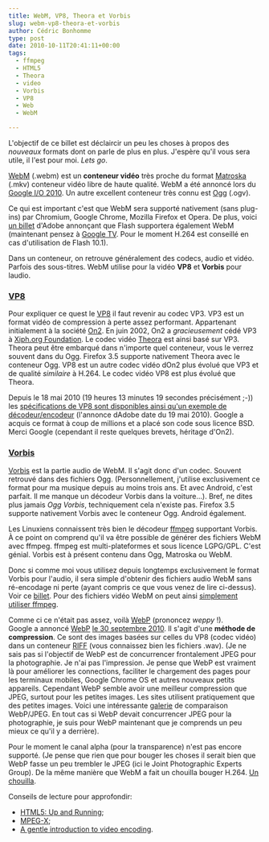 ```yaml
---
title: WebM, VP8, Theora et Vorbis
slug: webm-vp8-theora-et-vorbis
author: Cédric Bonhomme
type: post
date: 2010-10-11T20:41:11+00:00
tags:
  - ffmpeg
  - HTML5
  - Theora
  - video
  - Vorbis
  - VP8
  - Web
  - WebM

---
```

L'objectif de ce billet est déclaircir un peu les choses à propos des _nouveaux_ formats
dont on parle de plus en plus. J'espère qu'il vous sera utile, il l'est pour moi.
_Lets go_.

[WebM][1] (.webm) est un **conteneur vidéo** très proche du format [Matroska][2] (.mkv)
conteneur vidéo libre de haute qualité. WebM a été annoncé lors du [Google I/O 2010][3].
Un autre excellent conteneur très connu est [Ogg][4] (.ogv).

Ce qui est important c'est que WebM sera supporté nativement (sans plug-ins) par
Chromium, Google Chrome, Mozilla Firefox et Opera. De plus, voici [un billet][5] d'Adobe
annonçant que Flash supportera également WebM (maintenant pensez à [Google TV][6].
    Pour le moment H.264 est conseillé en cas d'utilisation de Flash 10.1).

Dans un conteneur, on retrouve généralement des codecs, audio et vidéo. Parfois des
sous-titres. WebM utilise pour la vidéo **VP8** et **Vorbis** pour laudio.

### [VP8][7]

Pour expliquer ce quest le [VP8][7] il faut revenir au codec VP3. VP3 est un format
vidéo de compression à perte assez performant. Appartenant initialement à la société
[On2][8]. En juin 2002, On2 a _gracieusement_ cédé VP3 à [Xiph.org Foundation][9]. Le
codec vidéo [Theora][10] est ainsi basé sur VP3. Theora peut être embarqué dans
n'importe quel conteneur, vous le verrez souvent dans du Ogg. Firefox 3.5 supporte
nativement Theora avec le conteneur Ogg. VP8 est un autre codec vidéo dOn2 plus évolué
que VP3 et de qualité _similaire_ à H.264. Le codec vidéo VP8 est plus évolué que Theora.

Depuis le 18 mai 2010 (19 heures 13 minutes 19 secondes précisément ;-)) les
[spécifications de VP8 sont disponibles ainsi qu'un exemple de décodeur/encodeur][11]
(l'annonce dAdobe date du 19 mai 2010). Google a acquis ce format à coup de millions et
a placé son code sous licence BSD. Merci Google (cependant il reste quelques brevets,
héritage d'On2).

### [Vorbis][12]

[Vorbis][12] est la partie audio de WebM. Il s'agit donc d'un codec. Souvent retrouvé
dans des fichiers Ogg. (Personnellement, j'utilise exclusivement ce format pour ma
musique depuis au moins trois ans. Et avec Android, c'est parfait. Il me manque un
décodeur Vorbis dans la voiture…). Bref, ne dites plus jamais _Ogg Vorbis_,
techniquement cela n'existe pas. Firefox 3.5 supporte nativement Vorbis avec le
conteneur Ogg. Android également.

Les Linuxiens connaissent très bien le décodeur [ffmpeg][13] supportant Vorbis. À ce
point on comprend qu'il va être possible de générer des fichiers WebM avec ffmpeg.
ffmpeg est multi-plateformes et sous licence LGPG/GPL. C'est génial. Vorbis est à
présent contenu dans Ogg, Matroska ou WebM.

Donc si comme moi vous utilisez depuis longtemps exclusivement le format Vorbis pour
l'audio, il sera simple d'obtenir des fichiers audio WebM sans ré-encodage ni perte
(ayant compris ce que vous venez de lire ci-dessus). Voir ce [billet][14].
Pour des fichiers vidéo WebM on peut ainsi [simplement utiliser ffmpeg][15].

Comme ci ce n'était pas assez, voilà [WebP][16] (prononcez _weppy_ !).  
Google a annoncé [WebP][17] [le 30 septembre 2010][18]. Il s'agit d'une
**méthode de compression**. Ce sont des images basées sur celles du VP8 (codec vidéo)
dans un conteneur [RIFF][19] (vous connaissez bien les fichiers .wav). (Je ne sais pas
si l'objectif de WebP est de concurrencer frontalement JPEG pour la photographie. Je
n'ai pas l'impression. Je pense que WebP est vraiment là pour améliorer les connections,
faciliter le chargement des pages pour les terminaux mobiles, Google Chrome OS et autres
nouveaux petits appareils. Cependant WebP semble avoir une meilleur compression que
JPEG, surtout pour les petites images. Les sites utilisent pratiquement que des petites
images. Voici une intéressante [galerie][20] de comparaison WebP/JPEG. En tout cas si
WebP devait concurrencer JPEG pour la photographie, je suis pour WebP maintenant que je
comprends un peu mieux ce qu'il y a derrière).

Pour le moment le canal alpha (pour la transparence) n'est pas encore supporté.
(Je pense que rien que pour bouger les choses il serait bien que WebP fasse un peu
trembler le JPEG (ici le Joint Photographic Experts Group). De la même manière que WebM
a fait un chouilla bouger H.264. [Un chouilla][21].

Conseils de lecture pour approfondir:

- [HTML5: Up and Running][22];
- [MPEG-X][23];
- [A gentle introduction to video encoding][24].

 [1]: https://en.wikipedia.org/wiki/WebM
 [2]: https://en.wikipedia.org/wiki/Matroska
 [3]: https://code.google.com/events/io/2010/sessions/webm-open-video-playback-html5.html
 [4]: https://en.wikipedia.org/wiki/Ogg
 [5]: https://blogs.adobe.com/flashplatform/2010/05/adobe_support_for_vp8.html
 [6]: https://code.google.com/tv/web/docs/optimization_guide.html#flash-on-google-tv
 [7]: https://en.wikipedia.org/wiki/VP8
 [8]: https://www.on2.com
 [9]: https://www.xiph.org
 [10]: https://en.wikipedia.org/wiki/Theora
 [11]: https://www.webmproject.org/tools/vp8-sdk/
 [12]: https://en.wikipedia.org/wiki/Vorbis
 [13]: https://ffmpeg.org
 [14]: https://libre-ouvert.toile-libre.org/index.php?article31/transformer-un-ogg-vorbis-en-webm-sans-reencoder
 [15]: https://diveintohtml5.org/video.html#webm-cli
 [16]: https://en.wikipedia.org/wiki/WebP
 [17]: https://code.google.com/speed/webp
 [18]: https://blog.chromium.org/2010/09/webp-new-image-format-for-web.html
 [19]: https://en.wikipedia.org/wiki/Resource_Interchange_File_Format
 [20]: https://code.google.com/speed/webp/gallery.html
 [21]: https://standblog.org/blog/post/2010/09/02/H.264-est-toujours-non-libre-et-non-gratuit
 [22]: https://oreilly.com/catalog/9780596806033
 [23]: https://cedric.bonhomme.free.fr/rapports/mpeg.pdf
 [24]: https://pinboard.in/u:cedricbonhomme/t:give/
